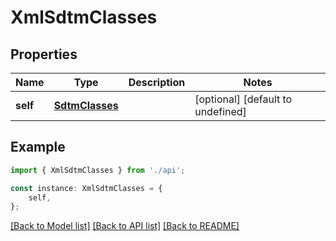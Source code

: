 # XmlSdtmClasses


## Properties

Name | Type | Description | Notes
------------ | ------------- | ------------- | -------------
**self** | [**SdtmClasses**](SdtmClasses.md) |  | [optional] [default to undefined]

## Example

```typescript
import { XmlSdtmClasses } from './api';

const instance: XmlSdtmClasses = {
    self,
};
```

[[Back to Model list]](../README.md#documentation-for-models) [[Back to API list]](../README.md#documentation-for-api-endpoints) [[Back to README]](../README.md)
